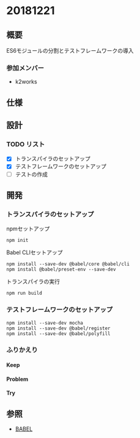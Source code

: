 # 20181221

## 概要

ES6モジュールの分割とテストフレームワークの導入

### 参加メンバー

- k2works

## 仕様

## 設計

### TODO リスト

- [x] トランスパイラのセットアップ
- [x] テストフレームワークのセットアップ
- [ ] テストの作成

## 開発

### トランスパイラのセットアップ

npmセットアップ

```
npm init
```

Babel CLIセットアップ

```
npm install --save-dev @babel/core @babel/cli
npm install @babel/preset-env --save-dev
```

トランスパイラの実行

```
npm run build
```

### テストフレームワークのセットアップ

```
npm install --save-dev mocha
npm install --save-dev @babel/register
npm install --save-dev @babel/polyfill
```

### ふりかえり

#### Keep

#### Problem

#### Try

## 参照

- [BABEL](https://babeljs.io/)
